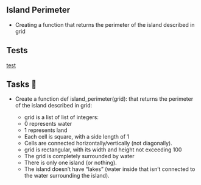## Island Perimeter

- Creating a function that returns the perimeter of the island described in grid

## Tests 

[test](test)

## Tasks :page_with_curl:

- Create a function def island_perimeter(grid): that returns the perimeter of the island described in grid:

    - grid is a list of list of integers:
    - 0 represents water
    - 1 represents land
    - Each cell is square, with a side length of 1
    - Cells are connected horizontally/vertically (not diagonally).
    - grid is rectangular, with its width and height not exceeding 100
    - The grid is completely surrounded by water
    - There is only one island (or nothing).
    - The island doesn’t have “lakes” (water inside that isn’t connected to the water surrounding the island).
